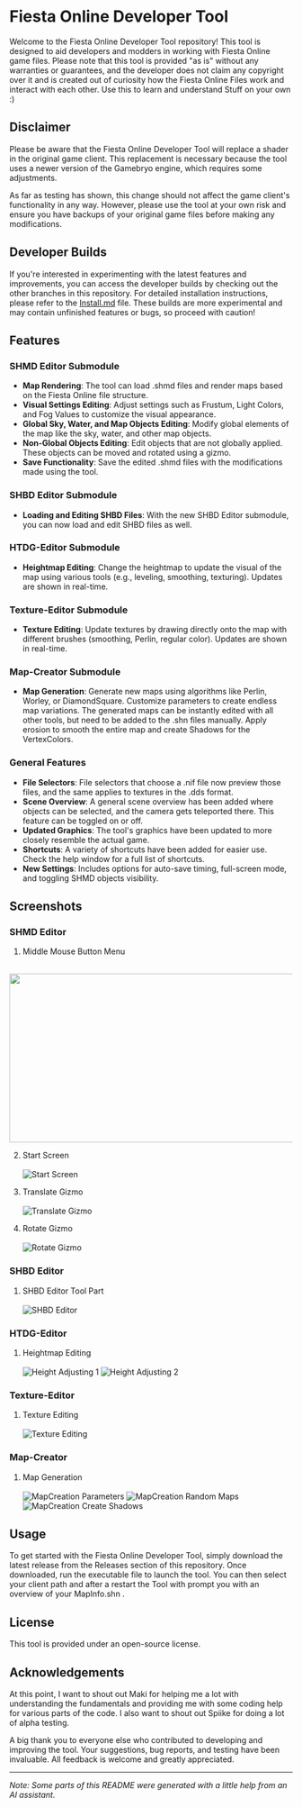 # Fiesta Online Developer Tool

Welcome to the Fiesta Online Developer Tool repository! This tool is designed to aid developers and modders in working with Fiesta Online game files. Please note that this tool is provided "as is" without any warranties or guarantees, and the developer does not claim any copyright over it and is created out of curiosity how the Fiesta Online Files work and interact with each other. Use this to learn and understand Stuff on your own :)

## Disclaimer

Please be aware that the Fiesta Online Developer Tool will replace a shader in the original game client. This replacement is necessary because the tool uses a newer version of the Gamebryo engine, which requires some adjustments.

As far as testing has shown, this change should not affect the game client's functionality in any way. However, please use the tool at your own risk and ensure you have backups of your original game files before making any modifications.

## Developer Builds

If you're interested in experimenting with the latest features and improvements, you can access the developer builds by checking out the other branches in this repository. For detailed installation instructions, please refer to the [Install.md](./Install.md) file. These builds are more experimental and may contain unfinished features or bugs, so proceed with caution!

## Features

### SHMD Editor Submodule

- **Map Rendering**: The tool can load .shmd files and render maps based on the Fiesta Online file structure.
- **Visual Settings Editing**: Adjust settings such as Frustum, Light Colors, and Fog Values to customize the visual appearance.
- **Global Sky, Water, and Map Objects Editing**: Modify global elements of the map like the sky, water, and other map objects.
- **Non-Global Objects Editing**: Edit objects that are not globally applied. These objects can be moved and rotated using a gizmo.
- **Save Functionality**: Save the edited .shmd files with the modifications made using the tool.

### SHBD Editor Submodule

- **Loading and Editing SHBD Files**: With the new SHBD Editor submodule, you can now load and edit SHBD files as well.

### HTDG-Editor Submodule

- **Heightmap Editing**: Change the heightmap to update the visual of the map using various tools (e.g., leveling, smoothing, texturing). Updates are shown in real-time.

### Texture-Editor Submodule

- **Texture Editing**: Update textures by drawing directly onto the map with different brushes (smoothing, Perlin, regular color). Updates are shown in real-time.

### Map-Creator Submodule

- **Map Generation**: Generate new maps using algorithms like Perlin, Worley, or DiamondSquare. Customize parameters to create endless map variations. The generated maps can be instantly edited with all other tools, but need to be added to the .shn files manually. Apply erosion to smooth the entire map and create Shadows for the VertexColors.

### General Features

- **File Selectors**: File selectors that choose a .nif file now preview those files, and the same applies to textures in the .dds format.
- **Scene Overview**: A general scene overview has been added where objects can be selected, and the camera gets teleported there. This feature can be toggled on or off.
- **Updated Graphics**: The tool's graphics have been updated to more closely resemble the actual game.
- **Shortcuts**: A variety of shortcuts have been added for easier use. Check the help window for a full list of shortcuts.
- **New Settings**: Includes options for auto-save timing, full-screen mode, and toggling SHMD objects visibility.

## Screenshots

### SHMD Editor

1. Middle Mouse Button Menu<br></br>

[<img src="./Images/Screenshot_1.jpg" width="600" height="300"
/>](./Images/MovableObjects.mp4)

2. Start Screen<br></br>
   ![Start Screen](./Images/StartScreen.jpg)

3. Translate Gizmo<br></br>
   ![Translate Gizmo](./Images/Translate.jpg)

4. Rotate Gizmo<br></br>
   ![Rotate Gizmo](./Images/Rotate.jpg)

### SHBD Editor

1. SHBD Editor Tool Part<br></br>
   ![SHBD Editor](./Images/SHBD.jpg)

### HTDG-Editor

1. Heightmap Editing<br></br>
   ![Height Adjusting 1](https://setnr12.work/static/images/TerrainEdit_2.gif)
   ![Height Adjusting 2](https://setnr12.work/static/images/TerrainEdit_1.gif)

### Texture-Editor

1. Texture Editing<br></br>
   ![Texture Editing](https://setnr12.work/static/images/TextureEdit.gif)

### Map-Creator

1. Map Generation<br></br>
   ![MapCreation Parameters](./Images/MapCreateAlgorithmParameters.gif)
   ![MapCreation Random Maps](./Images/MapCreateRandom.gif)
   ![MapCreation Create Shadows](./Images/MapCreateShadow.gif)

## Usage

To get started with the Fiesta Online Developer Tool, simply download the latest release from the Releases section of this repository. Once downloaded, run the executable file to launch the tool. You can then select your client path and after a restart the Tool with prompt you with an overview of your MapInfo.shn .

## License

This tool is provided under an open-source license. 

## Acknowledgements

At this point, I want to shout out Maki for helping me a lot with understanding the fundamentals and providing me with some coding help for various parts of the code. I also want to shout out Spiike for doing a lot of alpha testing.

A big thank you to everyone else who contributed to developing and improving the tool. Your suggestions, bug reports, and testing have been invaluable. All feedback is welcome and greatly appreciated.

---

*Note: Some parts of this README were generated with a little help from an AI assistant.*

